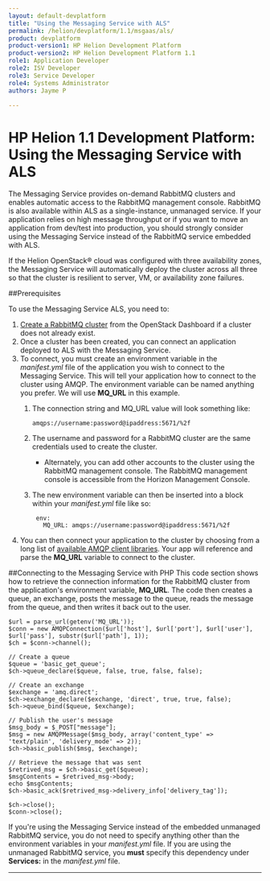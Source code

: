 ```yaml
---
layout: default-devplatform
title: "Using the Messaging Service with ALS"
permalink: /helion/devplatform/1.1/msgaas/als/
product: devplatform
product-version1: HP Helion Development Platform
product-version2: HP Helion Development Platform 1.1
role1: Application Developer 
role2: ISV Developer
role3: Service Developer
role4: Systems Administrator
authors: Jayme P

---
```

<!--PUBLISHED-->
# HP Helion 1.1 Development Platform: Using the Messaging Service with ALS

The Messaging Service provides on-demand RabbitMQ clusters and enables automatic access to the RabbitMQ management console. RabbitMQ is also available within ALS as a single-instance, unmanaged service. If your application relies on high message throughput or if you want to move an application from dev/test into production, you should strongly consider using the Messaging Service instead of the RabbitMQ service embedded with ALS.  

If the Helion OpenStack&reg; cloud was configured with three availability zones, the Messaging Service will automatically deploy the cluster across all three so that the cluster is resilient to server, VM, or availability zone failures.

##Prerequisites

To use the Messaging Service ALS, you need to:

1. [Create a RabbitMQ cluster](/helion/devplatform/1.1/messageservice/#create) from the OpenStack Dashboard if a cluster does not already exist. 
2.	Once a cluster has been created, you can connect an application deployed to ALS with the Messaging Service.
3.	To connect, you must create an environment variable in the *manifest.yml* file of the application you wish to connect to the Messaging Service. This will tell your application how to connect to the cluster using AMQP. The environment variable can be named anything you prefer. We will use **MQ\_URL** in this example.
	1.	The connection string and MQ_URL value will look something like: 

			amqps://username:password@ipaddress:5671/%2f

	1. The username and password for a RabbitMQ cluster are the same credentials used to create the cluster. 
		- Alternately, you can add other accounts to the cluster using the RabbitMQ management console. The RabbitMQ management console is accessible from the  Horizon Management Console.
	2. The new environment variable can then be inserted into a block within your *manifest.yml* file like so:

			env: 
			  MQ_URL: amqps://username:password@ipaddress:5671/%2f

4.	You can then connect your application to the cluster by choosing from a long list of [available AMQP client libraries](http://www.rabbitmq.com/devtools.html). Your app will reference and parse the **MQ\_URL** variable to connect to the cluster.

##Connecting to the Messaging Service with PHP
This code section shows how to retrieve the connection information for the RabbitMQ cluster from the application's environment variable, **MQ\_URL**. The code then creates a queue, an exchange, posts the message to the queue, reads the message from the queue, and then writes it back out to the user.

	$url = parse_url(getenv('MQ_URL'));
	$conn = new AMQPConnection($url['host'], $url['port'], $url['user'], $url['pass'], substr($url['path'], 1));
	$ch = $conn->channel();
	
	// Create a queue
	$queue = 'basic_get_queue';
	$ch->queue_declare($queue, false, true, false, false);
	
	// Create an exchange
	$exchange = 'amq.direct';
	$ch->exchange_declare($exchange, 'direct', true, true, false);
	$ch->queue_bind($queue, $exchange);
	
	// Publish the user's message
	$msg_body = $_POST["message"];
	$msg = new AMQPMessage($msg_body, array('content_type' => 'text/plain', 'delivery_mode' => 2));
	$ch->basic_publish($msg, $exchange);
	
	// Retrieve the message that was sent
	$retrived_msg = $ch->basic_get($queue);
	$msgContents = $retrived_msg->body;
	echo $msgContents;
	$ch->basic_ack($retrived_msg->delivery_info['delivery_tag']);
	
	$ch->close();
	$conn->close();



If you're using the Messaging Service instead of the embedded unmanaged RabbitMQ service, you do not need to specify anything other than the environment variables in your *manifest.yml* file. If you are using the unmanaged RabbitMQ service, you **must** specify this dependency under **Services:** in the *manifest.yml* file.


----


 
